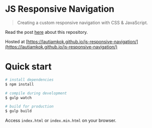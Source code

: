 JS Responsive Navigation
===========

> Creating a custom responsive navigation with CSS & JavaScript.

Read the post [here](https://www.codementor.io/lautiamkok/js-tips-creating-your-own-custom-responsive-navigation-with-css-jquery-cnflism82) about this repository.

Hosted at [https://lautiamkok.github.io/js-responsive-navigation/](https://lautiamkok.github.io/js-responsive-navigation/)

Quick start
=============

``` bash
# install dependencies
$ npm install

# compile during development
$ gulp watch

# build for production
$ gulp build
```

Access `index.html` or `index.min.html` on your browser.

